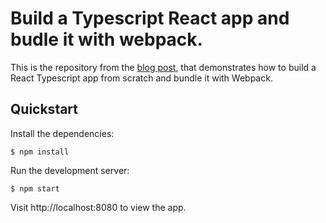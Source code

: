 # Build a Typescript React app and budle it with webpack.

This is the repository from the [blog post](build-a-typescript-react-app-and-budle-it-with-webpack), that demonstrates how to build a React Typescript app from scratch and bundle it with Webpack.

## Quickstart

Install the dependencies:

```shell
$ npm install
```

Run the development server:

```shell
$ npm start
```

Visit http://localhost:8080 to view the app.
